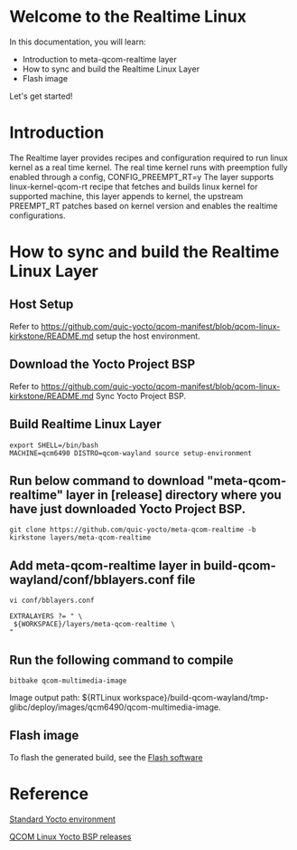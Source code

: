 # Welcome to the Realtime Linux

In this documentation, you will learn:
- Introduction to meta-qcom-realtime layer
- How to sync and build the Realtime Linux Layer
- Flash image

Let's get started!

# Introduction
The Realtime layer provides recipes and configuration required to run linux kernel as a real time kernel.
The real time kernel runs with preemption fully enabled through a config, CONFIG_PREEMPT_RT=y
The layer supports linux-kernel-qcom-rt recipe that fetches and builds linux kernel for supported machine,
this layer appends to kernel, the upstream PREEMPT_RT patches based on kernel version and enables the realtime
configurations.

# How to sync and build the Realtime Linux Layer

## Host Setup

Refer to https://github.com/quic-yocto/qcom-manifest/blob/qcom-linux-kirkstone/README.md setup the host environment.

## Download the Yocto Project BSP

Refer to https://github.com/quic-yocto/qcom-manifest/blob/qcom-linux-kirkstone/README.md Sync Yocto Project BSP.

## Build Realtime Linux Layer

```shell
export SHELL=/bin/bash
MACHINE=qcm6490 DISTRO=qcom-wayland source setup-environment
```

## Run below command to download  "meta-qcom-realtime" layer in [release] directory where you have just downloaded Yocto Project BSP.
```shell
git clone https://github.com/quic-yocto/meta-qcom-realtime -b kirkstone layers/meta-qcom-realtime
```

## Add meta-qcom-realtime layer in build-qcom-wayland/conf/bblayers.conf file
```shell
vi conf/bblayers.conf
```

```shell
EXTRALAYERS ?= " \
 ${WORKSPACE}/layers/meta-qcom-realtime \
"
```

## Run the following command to compile
```shell
bitbake qcom-multimedia-image
```
Image output path: ${RTLinux workspace}/build-qcom-wayland/tmp-glibc/deploy/images/qcm6490/qcom-multimedia-image.

## Flash image

To flash the generated build, see the [Flash software](https://docs.qualcomm.com/bundle/resource/topics/80-70014-251/flash_rb3_software_0.html)

# Reference

[Standard Yocto environment](https://docs.yoctoproject.org/4.0.13/brief-yoctoprojectqs/index.html)

[QCOM Linux Yocto BSP releases](https://github.com/quic-yocto/qcom-manifest/blob/qcom-linux-kirkstone/README.md)
